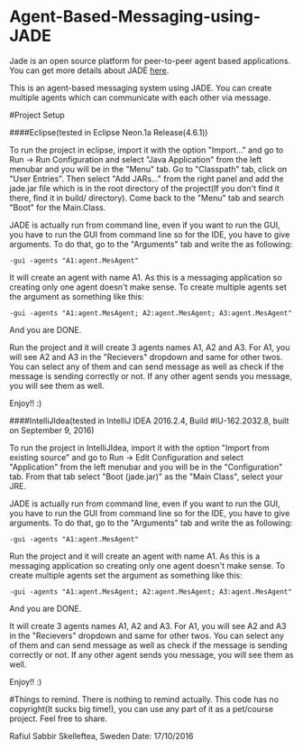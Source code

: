 # Agent-Based-Messaging-using-JADE

Jade is an open source platform for peer-to-peer agent based applications. You can get more details about JADE [here](http://jade.tilab.com/documentation/tutorials-guides/).

This is an agent-based messaging system using JADE. You can create multiple agents which can communicate with each other via message.

#Project Setup

####Eclipse(tested in Eclipse Neon.1a Release(4.6.1))

To run the project in eclipse, import it with the option "Import..." and go to Run -> Run Configuration and select "Java Application" from the left menubar and you will be in the "Menu" tab. Go to "Classpath" tab, click on "User Entries". Then select "Add JARs..." from the right panel and add the jade.jar file which is in the root directory of the project(If you don't find it there, find it in build/ directory). Come back to the "Menu" tab and search "Boot" for the Main.Class. 

JADE is actually run from command line, even if you want to run the GUI, you have to run the GUI from command line so for the IDE, you have to give arguments. To do that, go to the "Arguments" tab and write the as following: 

```
-gui -agents "A1:agent.MesAgent"
```

It will create an agent with name A1. As this is a messaging application so creating only one agent doesn't make sense. To create multiple agents set the argument as something like this:

```
-gui -agents "A1:agent.MesAgent; A2:agent.MesAgent; A3:agent.MesAgent"
```

And you are DONE.

Run the project and it will create 3 agents names A1, A2 and A3. For A1, you will see A2 and A3 in the "Recievers" dropdown and same for other twos. You can select any of them and can send message as well as check if the message is sending correctly or not. If any other agent sends you message, you will see them as well.

Enjoy!! :) 


####IntelliJIdea(tested in IntelliJ IDEA 2016.2.4, Build #IU-162.2032.8, built on September 9, 2016)

To run the project in IntelliJIdea, import it with the option "Import from existing source" and go to Run -> Edit Configuration and select "Application" from the left menubar and you will be in the "Configuration" tab. From that tab select "Boot (jade.jar)" as the "Main Class", select your JRE.

JADE is actually run from command line, even if you want to run the GUI, you have to run the GUI from command line so for the IDE, you have to give arguments. To do that, go to the "Arguments" tab and write the as following: 

```
-gui -agents "A1:agent.MesAgent"
```

Run the project and it will create an agent with name A1. As this is a messaging application so creating only one agent doesn't make sense. To create multiple agents set the argument as something like this:

```
-gui -agents "A1:agent.MesAgent; A2:agent.MesAgent; A3:agent.MesAgent"
```

And you are DONE. 

It will create 3 agents names A1, A2 and A3. For A1, you will see A2 and A3 in the "Recievers" dropdown and same for other twos. You can select any of them and can send message as well as check if the message is sending correctly or not. If any other agent sends you message, you will see them as well.

Enjoy!! :) 


#Things to remind.
There is nothing to remind actually. This code has no copyright(It sucks big time!), you can use any part of it as a pet/course project. Feel free to share.


Rafiul Sabbir
Skelleftea, Sweden
Date: 17/10/2016
